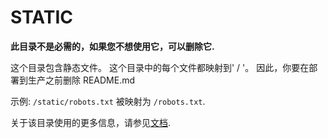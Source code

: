 # STATIC

**此目录不是必需的，如果您不想使用它，可以删除它.**

这个目录包含静态文件。
这个目录中的每个文件都映射到' / '。
因此，你要在部署到生产之前删除 README.md

示例: `/static/robots.txt` 被映射为 `/robots.txt`.

关于该目录使用的更多信息，请参见[文档](https://nuxtjs.org/guide/assets#static).
